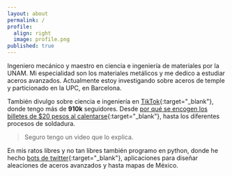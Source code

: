 ```yaml
---
layout: about
permalink: /
profile:
  align: right
  image: profile.png
published: true
---
```

  
Ingeniero mecánico y maestro en ciencia e ingeniería de materiales por la UNAM. Mi especialidad son los materiales metálicos y me dedico a estudiar aceros avanzados. Actualmente estoy investigando sobre aceros de temple y particionado en la UPC, en Barcelona.

También divulgo sobre ciencia e ingeniería en [TikTok](https://www.tiktok.com/@heliouz_){:target="_blank"}, donde tengo más de __910k__ seguidores. Desde [por qué se encogen los billetes de $20 pesos al calentarse](https://www.sdpnoticias.com/estilo-de-vida/por-que-se-encoge-un-billete-de-20-pesos-al-calentarse-cientifico-lo-explica/){:target="_blank"}, hasta los diferentes procesos de soldadura. 

>Seguro tengo un video que lo explica.

En mis ratos libres y no tan libres también programo en python, donde he hecho [bots de twitter](https://twitter.com/BigakuSan){:target="_blank"}, aplicaciones para diseñar aleaciones de aceros avanzados y hasta mapas de México.
